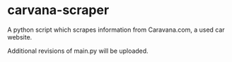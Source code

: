 # carvana-scraper
A python script which scrapes information from Caravana.com, a used car website.

Additional revisions of main.py will be uploaded.
